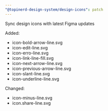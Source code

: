 ```yaml
---
"@topinerd-design-system/design-icons": patch
---
```


Sync design icons with latest Figma updates

Added:
- icon-bold-arrow-line.svg
- icon-edit-line.svg
- icon-erro-line.svg
- icon-link-line-fill.svg
- icon-next-arrow-line.svg
- icon-previous-arrow-line.svg
- icon-slant-line.svg
- icon-underline-line.svg

 
Changed:
- icon-minus-line.svg
- icon.share-line.svg
